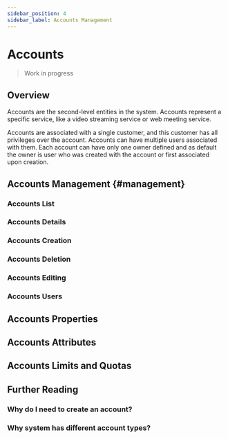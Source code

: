 ```yaml
---
sidebar_position: 4
sidebar_label: Accounts Management
---
```


# Accounts

> Work in progress

## Overview

Accounts are the second-level entities in the system. Accounts represent a specific service, like a video streaming service or web meeting service.

Accounts are associated with a single customer, and this customer has all privileges over the account. Accounts can have multiple users associated with them. Each account can have only one owner defined and as default the owner is user who was created with the account or first associated upon creation.

## Accounts Management {#management}

### Accounts List

### Accounts Details

### Accounts Creation

### Accounts Deletion

### Accounts Editing

### Accounts Users

## Accounts Properties

## Accounts Attributes

## Accounts Limits and Quotas

## Further Reading

### Why do I need to create an account?

### Why system has different account types?
